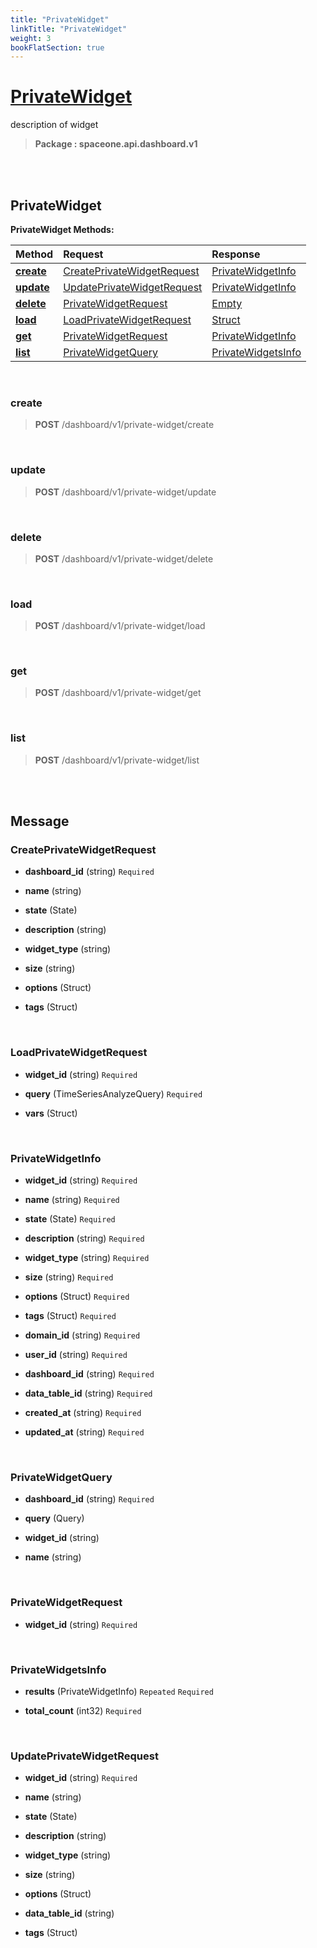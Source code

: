```yaml
---
title: "PrivateWidget"
linkTitle: "PrivateWidget"
weight: 3
bookFlatSection: true
---
```

# [PrivateWidget](#PrivateWidget)
description of widget


>  **Package : spaceone.api.dashboard.v1**

<br>
<br>

## PrivateWidget





**PrivateWidget Methods:**


| Method | Request | Response |
| :----- | :-------- | :-------- |
| [**create**](./PrivateWidget#create) | [CreatePrivateWidgetRequest](PrivateWidget#createprivatewidgetrequest) | [PrivateWidgetInfo](PrivateWidget#privatewidgetinfo) |
| [**update**](./PrivateWidget#update) | [UpdatePrivateWidgetRequest](PrivateWidget#updateprivatewidgetrequest) | [PrivateWidgetInfo](PrivateWidget#privatewidgetinfo) |
| [**delete**](./PrivateWidget#delete) | [PrivateWidgetRequest](PrivateWidget#privatewidgetrequest) | [Empty](PrivateWidget#empty) |
| [**load**](./PrivateWidget#load) | [LoadPrivateWidgetRequest](PrivateWidget#loadprivatewidgetrequest) | [Struct](PrivateWidget#struct) |
| [**get**](./PrivateWidget#get) | [PrivateWidgetRequest](PrivateWidget#privatewidgetrequest) | [PrivateWidgetInfo](PrivateWidget#privatewidgetinfo) |
| [**list**](./PrivateWidget#list) | [PrivateWidgetQuery](PrivateWidget#privatewidgetquery) | [PrivateWidgetsInfo](PrivateWidget#privatewidgetsinfo) |



    
<br>

### create





> **POST** /dashboard/v1/private-widget/create
>






    
<br>

### update





> **POST** /dashboard/v1/private-widget/update
>






    
<br>

### delete





> **POST** /dashboard/v1/private-widget/delete
>






    
<br>

### load





> **POST** /dashboard/v1/private-widget/load
>






    
<br>

### get





> **POST** /dashboard/v1/private-widget/get
>






    
<br>

### list





> **POST** /dashboard/v1/private-widget/list
>






    


<br>
<br>

## Message



### CreatePrivateWidgetRequest
* **dashboard_id** (string)   `Required` 

    
* **name** (string)  

    
* **state** (State)  

    
* **description** (string)  

    
* **widget_type** (string)  

    
* **size** (string)  

    
* **options** (Struct)  

    
* **tags** (Struct)  

    <br>

### LoadPrivateWidgetRequest
* **widget_id** (string)   `Required` 

    
* **query** (TimeSeriesAnalyzeQuery)   `Required` 

    
* **vars** (Struct)  

    <br>

### PrivateWidgetInfo
* **widget_id** (string)   `Required` 

    
* **name** (string)   `Required` 

    
* **state** (State)   `Required` 

    
* **description** (string)   `Required` 

    
* **widget_type** (string)   `Required` 

    
* **size** (string)   `Required` 

    
* **options** (Struct)   `Required` 

    
* **tags** (Struct)   `Required` 

    
* **domain_id** (string)   `Required` 

    
* **user_id** (string)   `Required` 

    
* **dashboard_id** (string)   `Required` 

    
* **data_table_id** (string)   `Required` 

    
* **created_at** (string)   `Required` 

    
* **updated_at** (string)   `Required` 

    <br>

### PrivateWidgetQuery
* **dashboard_id** (string)   `Required` 

    
* **query** (Query)  

    
* **widget_id** (string)  

    
* **name** (string)  

    <br>

### PrivateWidgetRequest
* **widget_id** (string)   `Required` 

    <br>

### PrivateWidgetsInfo
* **results** (PrivateWidgetInfo)  `Repeated`    `Required` 

    
* **total_count** (int32)   `Required` 

    <br>

### UpdatePrivateWidgetRequest
* **widget_id** (string)   `Required` 

    
* **name** (string)  

    
* **state** (State)  

    
* **description** (string)  

    
* **widget_type** (string)  

    
* **size** (string)  

    
* **options** (Struct)  

    
* **data_table_id** (string)  

    
* **tags** (Struct)  

    <br>
